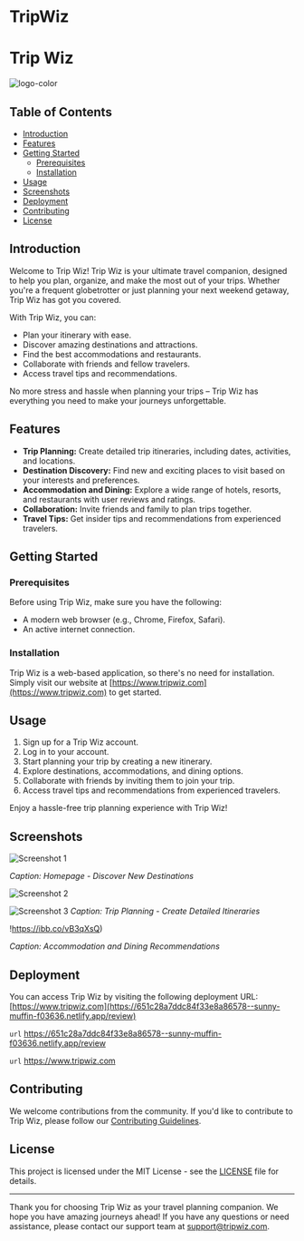 # TripWiz
# Trip Wiz
![logo-color](https://github.com/adilrza0/adaptable-oven-8035/assets/68914197/3a8c05b4-911e-4bd1-9dbd-41bb0e651e14=250x250)


## Table of Contents


- [Introduction](#introduction)
- [Features](#features)
- [Getting Started](#getting-started)
  - [Prerequisites](#prerequisites)
  - [Installation](#installation)
- [Usage](#usage)
- [Screenshots](#screenshots)
- [Deployment](#deployment)
- [Contributing](#contributing)
- [License](#license)

## Introduction

Welcome to Trip Wiz! Trip Wiz is your ultimate travel companion, designed to help you plan, organize, and make the most out of your trips. Whether you're a frequent globetrotter or just planning your next weekend getaway, Trip Wiz has got you covered.

With Trip Wiz, you can:

- Plan your itinerary with ease.
- Discover amazing destinations and attractions.
- Find the best accommodations and restaurants.
- Collaborate with friends and fellow travelers.
- Access travel tips and recommendations.

No more stress and hassle when planning your trips – Trip Wiz has everything you need to make your journeys unforgettable.

## Features

- **Trip Planning:** Create detailed trip itineraries, including dates, activities, and locations.
- **Destination Discovery:** Find new and exciting places to visit based on your interests and preferences.
- **Accommodation and Dining:** Explore a wide range of hotels, resorts, and restaurants with user reviews and ratings.
- **Collaboration:** Invite friends and family to plan trips together.
- **Travel Tips:** Get insider tips and recommendations from experienced travelers.

## Getting Started

### Prerequisites

Before using Trip Wiz, make sure you have the following:

- A modern web browser (e.g., Chrome, Firefox, Safari).
- An active internet connection.

### Installation

Trip Wiz is a web-based application, so there's no need for installation. Simply visit our website at [https://www.tripwiz.com](https://www.tripwiz.com) to get started.

## Usage

1. Sign up for a Trip Wiz account.
2. Log in to your account.
3. Start planning your trip by creating a new itinerary.
4. Explore destinations, accommodations, and dining options.
5. Collaborate with friends by inviting them to join your trip.
6. Access travel tips and recommendations from experienced travelers.

Enjoy a hassle-free trip planning experience with Trip Wiz!

## Screenshots

![Screenshot 1](https://i.ibb.co/Pc8t9Qy/Screenshot-2023-10-03-185550.png)

*Caption: Homepage - Discover New Destinations*

![Screenshot 2](https://i.ibb.co/6ZHwXv1/Screenshot-2023-10-03-185643.png)

![Screenshot 3](https://i.ibb.co/d5DxnkD/Screenshot-2023-10-03-185620.png)
*Caption: Trip Planning - Create Detailed Itineraries*

!https://ibb.co/vB3qXsQ)

*Caption: Accommodation and Dining Recommendations*

## Deployment

You can access Trip Wiz by visiting the following deployment URL: [https://www.tripwiz.com](https://651c28a7ddc84f33e8a86578--sunny-muffin-f03636.netlify.app/review)

`url` https://651c28a7ddc84f33e8a86578--sunny-muffin-f03636.netlify.app/review

`url` https://www.tripwiz.com

## Contributing

We welcome contributions from the community. If you'd like to contribute to Trip Wiz, please follow our [Contributing Guidelines](CONTRIBUTING.md).

## License

This project is licensed under the MIT License - see the [LICENSE](LICENSE) file for details.

---

Thank you for choosing Trip Wiz as your travel planning companion. We hope you have amazing journeys ahead! If you have any questions or need assistance, please contact our support team at support@tripwiz.com.
